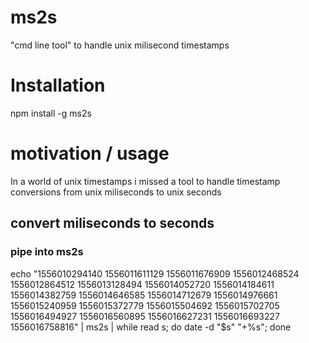 # ms2s
"cmd line tool" to handle unix milisecond timestamps
# Installation
npm install -g ms2s
# motivation / usage
In a world of unix timestamps i missed a tool to handle timestamp conversions from unix miliseconds to unix seconds
## convert miliseconds to seconds
### pipe into ms2s
echo "1556010294140
1556011611129
1556011676909
1556012468524
1556012864512
1556013128494
1556014052720
1556014184611
1556014382759
1556014646585
1556014712679
1556014976661
1556015240959
1556015372779
1556015504692
1556015702705
1556016494927
1556016560895
1556016627231
1556016693227
1556016758816" | ms2s | while read s; do date -d "$s" "+%s"; done 
